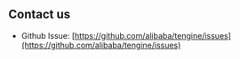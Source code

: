 ## Contact us

- Github Issue: [https://github.com/alibaba/tengine/issues](https://github.com/alibaba/tengine/issues)

